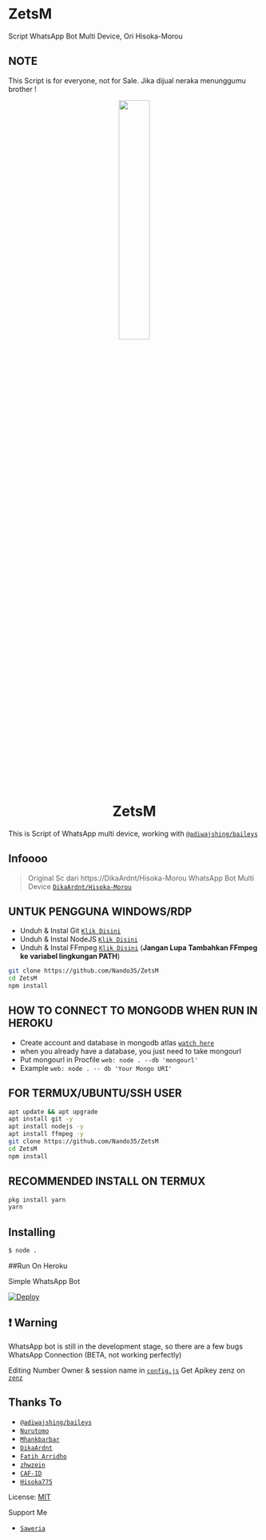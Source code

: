 # ZetsM
Script WhatsApp Bot Multi Device, Ori Hisoka-Morou

## NOTE
This Script is for everyone, not for Sale. Jika dijual neraka menunggumu brother !

<p align="center">
	<img src="https://telegra.ph/file/fb1c7b54269534344ba7c.jpg" width="35%" style="margin-left: auto;margin-right: auto;display: block;">
</p>
<h1 align="center">ZetsM</h1>

This is Script of WhatsApp multi device, working with [`@adiwajshing/baileys`](https://github.com/adiwajshing/baileys)

## Infoooo
> Original Sc dari https://DikaArdnt/Hisoka-Morou
WhatsApp Bot Multi Device [`DikaArdnt/Hisoka-Morou`](https://github.com/DikaArdnt/Hisoka-Morou)


## UNTUK PENGGUNA WINDOWS/RDP

* Unduh & Instal Git [`Klik Disini`](https://git-scm.com/downloads)
* Unduh & Instal NodeJS [`Klik Disini`](https://nodejs.org/en/download)
* Unduh & Instal FFmpeg [`Klik Disini`](https://ffmpeg.org/download.html) (**Jangan Lupa Tambahkan FFmpeg ke variabel lingkungan PATH**)


```bash
git clone https://github.com/Nando35/ZetsM
cd ZetsM
npm install
```

## HOW TO CONNECT TO MONGODB WHEN RUN IN HEROKU

* Create account and database in mongodb atlas [`watch here`](https://youtu.be/rPqRyYJmx2g)
* when you already have a database, you just need to take mongourl
* Put mongourl in Procfile `web: node . --db 'mongourl'`
* Example `web: node . -- db 'Your Mongo URI'`



## FOR TERMUX/UBUNTU/SSH USER

```bash
apt update && apt upgrade
apt install git -y
apt install nodejs -y
apt install ffmpeg -y
git clone https://github.com/Nando35/ZetsM
cd ZetsM
npm install
```

## RECOMMENDED INSTALL ON TERMUX

```bash
pkg install yarn
yarn
```

## Installing
```bash
$ node .
```

##Run On Heroku

Simple WhatsApp Bot

[![Deploy](https://www.herokucdn.com/deploy/button.svg)](https://heroku.com/deploy?template=https://github.com/Nanzz681/Md)


## ❗ Warning
WhatsApp bot is still in the development stage, so there are a few bugs
WhatsApp Connection (BETA, not working perfectly)

Editing Number Owner & session name in [`config.js`](https://github.com/DikaArdnt/Hisoka-Morou/blob/master/config.js)
Get Apikey zenz on [`zenz`](https://zenzapi.xyz/pricing)


## Thanks To
* [`@adiwajshing/baileys`](https://github.com/adiwajshing/baileys)
* [`Nurutomo`](https://github.com/Nurutomo)
* [`Mhankbarbar`](https://github.com/MhankBarBar)
* [`DikaArdnt`](https://github.com/DikaArdnt)
* [`Fatih Arridho`](https://github.com/FatihArridho)
* [`zhwzein`](https://github.com/zhwzein)
* [`CAF-ID`](https://github.com/CAF-ID)
* [`Hisoka775`](https://github.com/Hisoka775)


License: [MIT](https://en.wikipedia.org/wiki/MIT_License)

Support Me
* [`Saweria`](https://saweria.co/Nando35)
